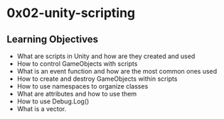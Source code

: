 # 0x02-unity-scripting

## Learning Objectives
+ What are scripts in Unity and how are they created and used
+ How to control GameObjects with scripts
+ What is an event function and how are the most common ones used
+ How to create and destroy GameObjects within scripts
+ How to use namespaces to organize classes
+ What are attributes and how to use them
+ How to use Debug.Log()
+ What is a vector.